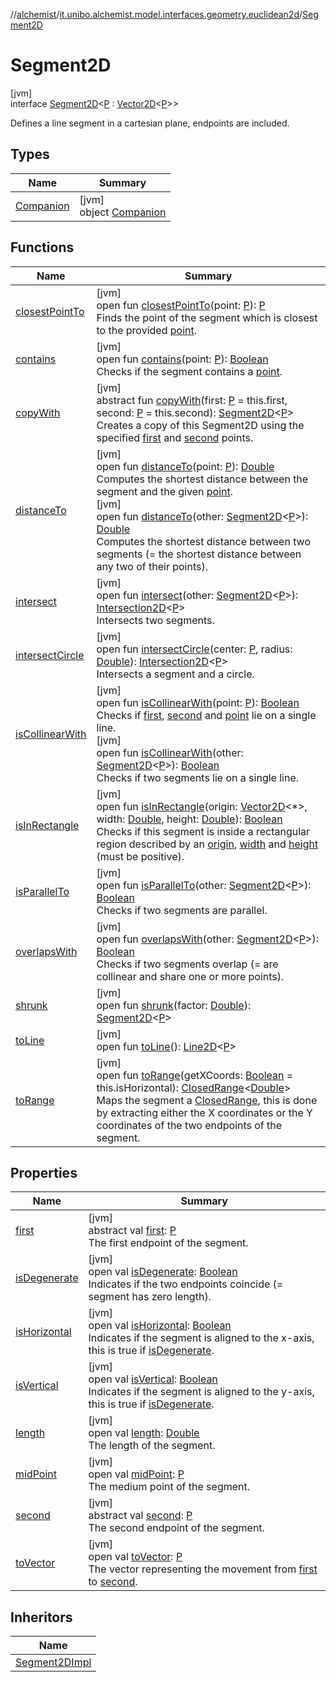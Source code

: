 //[alchemist](../../../index.md)/[it.unibo.alchemist.model.interfaces.geometry.euclidean2d](../index.md)/[Segment2D](index.md)

# Segment2D

[jvm]\
interface [Segment2D](index.md)<[P](index.md) : [Vector2D](../../it.unibo.alchemist.model.interfaces.geometry/-vector2-d/index.md)<[P](index.md)>>

Defines a line segment in a cartesian plane, endpoints are included.

## Types

| Name | Summary |
|---|---|
| [Companion](-companion/index.md) | [jvm]<br>object [Companion](-companion/index.md) |

## Functions

| Name | Summary |
|---|---|
| [closestPointTo](closest-point-to.md) | [jvm]<br>open fun [closestPointTo](closest-point-to.md)(point: [P](index.md)): [P](index.md)<br>Finds the point of the segment which is closest to the provided [point](closest-point-to.md). |
| [contains](contains.md) | [jvm]<br>open fun [contains](contains.md)(point: [P](index.md)): [Boolean](https://kotlinlang.org/api/latest/jvm/stdlib/kotlin/-boolean/index.html)<br>Checks if the segment contains a [point](contains.md). |
| [copyWith](copy-with.md) | [jvm]<br>abstract fun [copyWith](copy-with.md)(first: [P](index.md) = this.first, second: [P](index.md) = this.second): [Segment2D](index.md)<[P](index.md)><br>Creates a copy of this Segment2D using the specified [first](copy-with.md) and [second](copy-with.md) points. |
| [distanceTo](distance-to.md) | [jvm]<br>open fun [distanceTo](distance-to.md)(point: [P](index.md)): [Double](https://kotlinlang.org/api/latest/jvm/stdlib/kotlin/-double/index.html)<br>Computes the shortest distance between the segment and the given [point](distance-to.md).<br>[jvm]<br>open fun [distanceTo](distance-to.md)(other: [Segment2D](index.md)<[P](index.md)>): [Double](https://kotlinlang.org/api/latest/jvm/stdlib/kotlin/-double/index.html)<br>Computes the shortest distance between two segments (= the shortest distance between any two of their points). |
| [intersect](intersect.md) | [jvm]<br>open fun [intersect](intersect.md)(other: [Segment2D](index.md)<[P](index.md)>): [Intersection2D](../-intersection2-d/index.md)<[P](index.md)><br>Intersects two segments. |
| [intersectCircle](intersect-circle.md) | [jvm]<br>open fun [intersectCircle](intersect-circle.md)(center: [P](index.md), radius: [Double](https://kotlinlang.org/api/latest/jvm/stdlib/kotlin/-double/index.html)): [Intersection2D](../-intersection2-d/index.md)<[P](index.md)><br>Intersects a segment and a circle. |
| [isCollinearWith](is-collinear-with.md) | [jvm]<br>open fun [isCollinearWith](is-collinear-with.md)(point: [P](index.md)): [Boolean](https://kotlinlang.org/api/latest/jvm/stdlib/kotlin/-boolean/index.html)<br>Checks if [first](https://kotlinlang.org/api/latest/jvm/stdlib/kotlin.collections/index.html), [second](second.md) and [point](is-collinear-with.md) lie on a single line.<br>[jvm]<br>open fun [isCollinearWith](is-collinear-with.md)(other: [Segment2D](index.md)<[P](index.md)>): [Boolean](https://kotlinlang.org/api/latest/jvm/stdlib/kotlin/-boolean/index.html)<br>Checks if two segments lie on a single line. |
| [isInRectangle](is-in-rectangle.md) | [jvm]<br>open fun [isInRectangle](is-in-rectangle.md)(origin: [Vector2D](../../it.unibo.alchemist.model.interfaces.geometry/-vector2-d/index.md)<*>, width: [Double](https://kotlinlang.org/api/latest/jvm/stdlib/kotlin/-double/index.html), height: [Double](https://kotlinlang.org/api/latest/jvm/stdlib/kotlin/-double/index.html)): [Boolean](https://kotlinlang.org/api/latest/jvm/stdlib/kotlin/-boolean/index.html)<br>Checks if this segment is inside a rectangular region described by an [origin](is-in-rectangle.md), [width](is-in-rectangle.md) and [height](is-in-rectangle.md) (must be positive). |
| [isParallelTo](is-parallel-to.md) | [jvm]<br>open fun [isParallelTo](is-parallel-to.md)(other: [Segment2D](index.md)<[P](index.md)>): [Boolean](https://kotlinlang.org/api/latest/jvm/stdlib/kotlin/-boolean/index.html)<br>Checks if two segments are parallel. |
| [overlapsWith](overlaps-with.md) | [jvm]<br>open fun [overlapsWith](overlaps-with.md)(other: [Segment2D](index.md)<[P](index.md)>): [Boolean](https://kotlinlang.org/api/latest/jvm/stdlib/kotlin/-boolean/index.html)<br>Checks if two segments overlap (= are collinear and share one or more points). |
| [shrunk](shrunk.md) | [jvm]<br>open fun [shrunk](shrunk.md)(factor: [Double](https://kotlinlang.org/api/latest/jvm/stdlib/kotlin/-double/index.html)): [Segment2D](index.md)<[P](index.md)> |
| [toLine](to-line.md) | [jvm]<br>open fun [toLine](to-line.md)(): [Line2D](../-line2-d/index.md)<[P](index.md)> |
| [toRange](to-range.md) | [jvm]<br>open fun [toRange](to-range.md)(getXCoords: [Boolean](https://kotlinlang.org/api/latest/jvm/stdlib/kotlin/-boolean/index.html) = this.isHorizontal): [ClosedRange](https://kotlinlang.org/api/latest/jvm/stdlib/kotlin.ranges/-closed-range/index.html)<[Double](https://kotlinlang.org/api/latest/jvm/stdlib/kotlin/-double/index.html)><br>Maps the segment a [ClosedRange](https://kotlinlang.org/api/latest/jvm/stdlib/kotlin.ranges/-closed-range/index.html), this is done by extracting either the X coordinates or the Y coordinates of the two endpoints of the segment. |

## Properties

| Name | Summary |
|---|---|
| [first](first.md) | [jvm]<br>abstract val [first](first.md): [P](index.md)<br>The first endpoint of the segment. |
| [isDegenerate](is-degenerate.md) | [jvm]<br>open val [isDegenerate](is-degenerate.md): [Boolean](https://kotlinlang.org/api/latest/jvm/stdlib/kotlin/-boolean/index.html)<br>Indicates if the two endpoints coincide (= segment has zero length). |
| [isHorizontal](is-horizontal.md) | [jvm]<br>open val [isHorizontal](is-horizontal.md): [Boolean](https://kotlinlang.org/api/latest/jvm/stdlib/kotlin/-boolean/index.html)<br>Indicates if the segment is aligned to the x-axis, this is true if [isDegenerate](is-degenerate.md). |
| [isVertical](is-vertical.md) | [jvm]<br>open val [isVertical](is-vertical.md): [Boolean](https://kotlinlang.org/api/latest/jvm/stdlib/kotlin/-boolean/index.html)<br>Indicates if the segment is aligned to the y-axis, this is true if [isDegenerate](is-degenerate.md). |
| [length](length.md) | [jvm]<br>open val [length](length.md): [Double](https://kotlinlang.org/api/latest/jvm/stdlib/kotlin/-double/index.html)<br>The length of the segment. |
| [midPoint](mid-point.md) | [jvm]<br>open val [midPoint](mid-point.md): [P](index.md)<br>The medium point of the segment. |
| [second](second.md) | [jvm]<br>abstract val [second](second.md): [P](index.md)<br>The second endpoint of the segment. |
| [toVector](to-vector.md) | [jvm]<br>open val [toVector](to-vector.md): [P](index.md)<br>The vector representing the movement from [first](https://kotlinlang.org/api/latest/jvm/stdlib/kotlin.collections/index.html) to [second](second.md). |

## Inheritors

| Name |
|---|
| [Segment2DImpl](../../it.unibo.alchemist.model.implementations.geometry.euclidean2d/-segment2-d-impl/index.md) |
